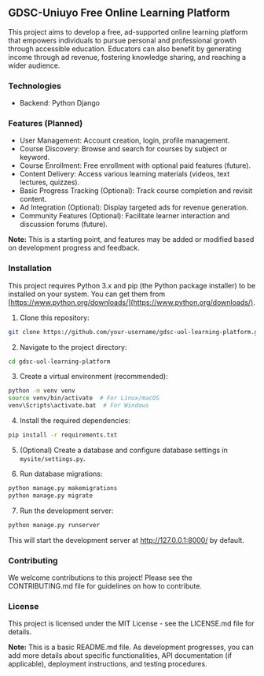 ## GDSC-Uniuyo Free Online Learning Platform

This project aims to develop a free, ad-supported online learning platform that empowers individuals to pursue personal and professional growth through accessible education. Educators can also benefit by generating income through ad revenue, fostering knowledge sharing, and reaching a wider audience.

### Technologies

* Backend: Python Django

### Features (Planned)

* User Management: Account creation, login, profile management.
* Course Discovery: Browse and search for courses by subject or keyword.
* Course Enrollment: Free enrollment with optional paid features (future).
* Content Delivery: Access various learning materials (videos, text lectures, quizzes). 
* Basic Progress Tracking (Optional): Track course completion and revisit content.
* Ad Integration (Optional): Display targeted ads for revenue generation.
* Community Features (Optional): Facilitate learner interaction and discussion forums (future).

**Note:** This is a starting point, and features may be added or modified based on development progress and feedback.

### Installation

This project requires Python 3.x and pip (the Python package installer) to be installed on your system. You can get them from [https://www.python.org/downloads/](https://www.python.org/downloads/).

1. Clone this repository:

```bash
git clone https://github.com/your-username/gdsc-uol-learning-platform.git
```

2. Navigate to the project directory:

```bash
cd gdsc-uol-learning-platform
```

3. Create a virtual environment (recommended):

```bash
python -m venv venv
source venv/bin/activate  # For Linux/macOS
venv\Scripts\activate.bat  # For Windows
```

4. Install the required dependencies:

```bash
pip install -r requirements.txt
```

5. (Optional) Create a database and configure database settings in `mysite/settings.py`.

6. Run database migrations:

```bash
python manage.py makemigrations
python manage.py migrate
```

7. Run the development server:

```bash
python manage.py runserver
```

This will start the development server at http://127.0.0.1:8000/ by default.

### Contributing

We welcome contributions to this project! Please see the CONTRIBUTING.md file for guidelines on how to contribute.

### License

This project is licensed under the MIT License - see the LICENSE.md file for details.

**Note:** This is a basic README.md file. As development progresses, you can add more details about specific functionalities, API documentation (if applicable), deployment instructions, and testing procedures. 